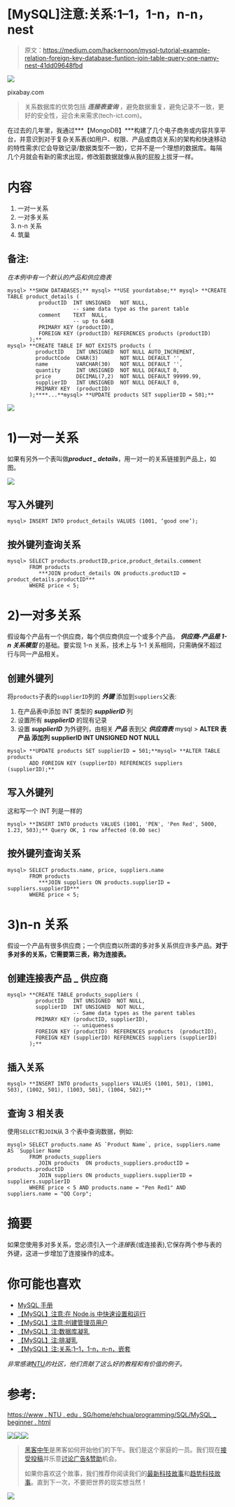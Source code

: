 # [MySQL]注意:关系:1–1，1-n，n-n，nest

> 原文：<https://medium.com/hackernoon/mysql-tutorial-example-relation-foreign-key-database-funtion-join-table-query-one-namy-nest-41dd09648fbd>

![](img/07059d4460feb7d72b3e526d919e9f3e.png)

pixabay.com

> 关系数据库的优势包括 ***连接表查询*** ，避免数据重复，避免记录不一致，更好的安全性，迎合未来需求(tech-ict.com)。

在过去的几年里，我通过***【MongoDB】***构建了几个电子商务或内容共享平台，并意识到对于复杂关系表(如用户、权限、产品或商店关系)的架构和快速移动的特性需求(它会导致记录/数据类型不一致)，它并不是一个理想的数据库。每隔几个月就会有新的需求出现，修改脏数据就像从我的屁股上拔牙一样。

# 内容

1.  一对一关系
2.  一对多关系
3.  n-n 关系
4.  筑巢

## 备注:

*在本例中有一个默认的产品和供应商表*

```
mysql> **SHOW DATABASES;** mysql> **USE yourdatabse;** mysql> **CREATE TABLE product_details (
          productID  INT UNSIGNED   NOT NULL,
                     -- same data type as the parent table
          comment    TEXT  NULL,
                     -- up to 64KB
          PRIMARY KEY (productID),
          FOREIGN KEY (productID) REFERENCES products (productID)
       );**
mysql> **CREATE TABLE IF NOT EXISTS products (
         productID    INT UNSIGNED  NOT NULL AUTO_INCREMENT,
         productCode  CHAR(3)       NOT NULL DEFAULT '',
         name         VARCHAR(30)   NOT NULL DEFAULT '',
         quantity     INT UNSIGNED  NOT NULL DEFAULT 0,
         price        DECIMAL(7,2)  NOT NULL DEFAULT 99999.99,
         supplierID   INT UNSIGNED  NOT NULL DEFAULT 0,
         PRIMARY KEY  (productID)
       );****...**mysql> **UPDATE products SET supplierID = 501;**
```

![](img/4019c385272fdff9ba30fe4934ae53b2.png)

# 1)一对一关系

如果有另外一个表叫做***product _ details***，用一对一的关系链接到产品上，如图。

![](img/4019c385272fdff9ba30fe4934ae53b2.png)

## 写入外键列

```
mysql> INSERT INTO product_details VALUES (1001, ‘good one’);
```

## 按外键列查询关系

```
mysql> SELECT products.productID,price,product_details.comment
       FROM products 
          ***JOIN product_details ON products.productID = product_details.productID***
       WHERE price < 5;
```

# 2)一对多关系

假设每个产品有一个供应商，每个供应商供应一个或多个产品， ***供应商-产品是 1-n 关系模型*** 的基础。要实现 1-n 关系，技术上与 1–1 关系相同，只需确保不超过行与同一产品相关。

## 创建外键列

将`products`子表的`supplierID`列的 ***外键*** 添加到`suppliers`父表:

1.  在产品表中添加 INT 类型的 ***supplierID*** 列
2.  设置所有 ***supplierID*** 的现有记录
3.  设置 ***supplierID*** 为外键列，由相关 ***产品*** 表到父 ***供应商表*** mysql > **ALTER 表产品
    添加列 supplierID INT UNSIGNED NOT NULL**

```
mysql> **UPDATE products SET supplierID = 501;**mysql> **ALTER TABLE products
       ADD FOREIGN KEY (supplierID) REFERENCES suppliers (supplierID);**
```

## 写入外键列

这和写一个 INT 列是一样的

```
mysql> **INSERT INTO products VALUES (1001, 'PEN', 'Pen Red', 5000, 1.23, 503);** Query OK, 1 row affected (0.00 sec)
```

## 按外键列查询关系

```
mysql> SELECT products.name, price, suppliers.name 
       FROM products 
          ***JOIN suppliers ON products.supplierID =  suppliers.supplierID***
       WHERE price < 5;
```

# 3)n-n 关系

假设一个产品有很多供应商；一个供应商以所谓的多对多关系供应许多产品。**对于多对多的关系，它需要第三表，称为连接表。**

## 创建连接表**产品 _ 供应商**

```
mysql> **CREATE TABLE products_suppliers (
         productID   INT UNSIGNED  NOT NULL,
         supplierID  INT UNSIGNED  NOT NULL,
                     -- Same data types as the parent tables
         PRIMARY KEY (productID, supplierID),
                     -- uniqueness
         FOREIGN KEY (productID)  REFERENCES products  (productID),
         FOREIGN KEY (supplierID) REFERENCES suppliers (supplierID)
       );**
```

## 插入关系

```
mysql> **INSERT INTO products_suppliers VALUES (1001, 501), (1001, 503), (1002, 501), (1003, 501), (1004, 502);**
```

## 查询 3 相关表

使用`SELECT`和`JOIN`从 3 个表中查询数据，例如:

```
mysql> SELECT products.name AS `Product Name`, price, suppliers.name AS `Supplier Name`
       FROM products_suppliers 
          JOIN products  ON products_suppliers.productID = products.productID
          JOIN suppliers ON products_suppliers.supplierID = suppliers.supplierID
       WHERE price < 5 AND products.name = "Pen Red1" AND suppliers.name = "QQ Corp";
```

# 摘要

如果您使用多对多关系，您必须引入一个*连接*表(或连接表),它保存两个参与表的外键，这进一步增加了连接操作的成本。

# 你可能也喜欢

*   [MySQL 手册](/curiousian/mysql-handbook-tutorial-example-for-beginner-setup-admin-query-curd-relation-583b05106c1f#.v7tni8uoj)
*   [【MySQL】注意:在 Node.js 中快速设置和运行](https://hackernoon.com/nodejs-mysql-install-setup-tutorial-example-connection-insert-query-fd5c5032d3b0#.hpp65qg28)
*   [【MySQL】注意:创建管理员用户](https://hackernoon.com/mysql-note-create-admin-user-5e77b43ecc8e#.uncmszepg)
*   [【MySQL】注:数据库凝乳](https://hackernoon.com/mysql-note-database-curd-b62a21404678#.jm4eqcmgu)
*   [【MySQL】注:排凝乳](/hacker-daily/mysql-tutorial-query-limit-offset-condition-row-foreign-key-join-select-d3835b28e1a#.dob477vn4)
*   [【MySQL】注:关系:1–1，1-n，n-n，嵌套](https://hackernoon.com/mysql-tutorial-example-relation-foreign-key-database-funtion-join-table-query-one-namy-nest-41dd09648fbd)

*非常感谢*[*NTU*](https://www.ntu.edu.sg/home/ehchua/programming/sql/MySQL_Beginner.html)*的社区，他们贡献了这么好的教程和有价值的例子。*

# 参考:

[https://www . NTU . edu . SG/home/ehchua/programming/SQL/MySQL _ beginner . html](https://www.ntu.edu.sg/home/ehchua/programming/sql/MySQL_Beginner.html)

[![](img/50ef4044ecd4e250b5d50f368b775d38.png)](http://bit.ly/HackernoonFB)[![](img/979d9a46439d5aebbdcdca574e21dc81.png)](https://goo.gl/k7XYbx)[![](img/2930ba6bd2c12218fdbbf7e02c8746ff.png)](https://goo.gl/4ofytp)

> [黑客中午](http://bit.ly/Hackernoon)是黑客如何开始他们的下午。我们是这个家庭的一员。我们现在[接受投稿](http://bit.ly/hackernoonsubmission)并乐意[讨论广告&赞助](mailto:partners@amipublications.com)机会。
> 
> 如果你喜欢这个故事，我们推荐你阅读我们的[最新科技故事](http://bit.ly/hackernoonlatestt)和[趋势科技故事](https://hackernoon.com/trending)。直到下一次，不要把世界的现实想当然！

![](img/be0ca55ba73a573dce11effb2ee80d56.png)